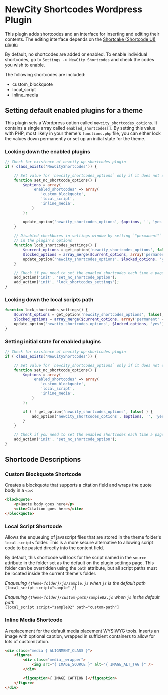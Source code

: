 # NewCity Shortcodes Wordpress Plugin

This plugin adds shortcodes and an interface for inserting and editing their contents.
The editing interface depends on the [Shortcake (Shortcode UI) plugin](https://wordpress.org/plugins/shortcode-ui/)

By default, no shortcodes are added or enabled. To enable individual shortcodes, go to `Settings -> NewCity Shortcodes` and check the codes you wish to enable.

The following shortcodes are included:

* custom_blockquote
* local_script
* inline_media

## Setting default enabled plugins for a theme

This plugin sets a Wordpress option called `newcity_shortcodes_options`. It contains
a single array called `enabled_shortcodes[]`. By setting this value with PHP, most likely
in your theme's `functions.php` file, you can either lock the values down permanently or
set up an initial state for the theme.

### Locking down the enabled plugins

```PHP
// Check for existence of newcity-wp-shortcodes plugin
if ( class_exists('NewCityShortcodes')) {

    // Set value for `newcity_shortcodes_options` only if it does not exist yet
    function set_nc_shortcode_options() {
        $options = array(
            'enabled_shortcodes' => array(
                'custom_blockquote',
                'local_script',
                'inline_media',
            )
        );

        update_option('newcity_shortcodes_options', $options, '', 'yes');
    }

    // Disabled checkboxes in settings window by setting `"permanent"` to `true`
    // in the plugin's options
    function lock_shortcodes_settings() {
        $current_options = get_option('newcity_shortcodes_options', false);
        $locked_options = array_merge($current_options, array('permanent' => array('enabled_plugins')));
        update_option('newcity_shortcodes_options', $locked_options, 'yes');
    }

    // Check if you need to set the enabled shortcodes each time a page loads
    add_action('init', 'set_nc_shortcode_option');
    add_action('init', 'lock_shortcodes_settings');
}
```

### Locking down the local scripts path

```PHP
function lock_shortcodes_settings() {
    $current_options = get_option('newcity_shortcodes_options', false);
    $locked_options = array_merge($current_options, array('permanent' => array('script_path')));
    update_option('newcity_shortcodes_options', $locked_options, 'yes');
}
```

### Setting initial state for enabled plugins

```PHP
// Check for existence of newcity-wp-shortcodes plugin
if ( class_exists('NewCityShortcodes')) {

    // Set value for `newcity_shortcodes_options` only if it does not exist yet
    function set_nc_shortcode_options() {
        $options = array(
            'enabled_shortcodes' => array(
                'custom_blockquote',
                'local_script',
                'inline_media',
            )
        );

        if ( ! get_option('newcity_shortcodes_options', false) ) {
            add_option('newcity_shortcodes_options', $options, '', 'yes');
        }
    }

    // Check if you need to set the enabled shortcodes each time a page loads
    add_action('init', 'set_nc_shortcode_option');
}
```


## Shortcode Descriptions

### Custom Blockquote Shortcode

Creates a blockquote that supports a citation field and wraps the quote body in a `<p>`:

```HTML
<blockquote>
    <p>Quote body goes here</p>
    <cite>Citation goes here</cite>
</blockquote>
```

### Local Script Shortcode

Allows the enqueuing of javascript files that are stored in the theme folder's `local-scripts` folder.
This is a more secure alternative to allowing script code to be pasted directly into the content field.

By default, this shortcode will look for the script named in the `source` attribute in the folder set
as the default on the plugin settings page. This folder can be overridden using the `path` attribute,
but all script paths must be located inside the current theme's folder.

*Enqueuing `{theme-folder}/js/sample.js` when `js` is the default path*  
`[local_script script="sample" /]`

*Enqueuing `{theme-folder}/custom-path/sample02.js` when `js` is the default path*  
`[local_script script="sample02" path="custom-path"]`

### Inline Media Shortcode

A replacement for the default media placement WYSIWYG tools. Inserts an image with optional caption,
wrapped in sufficient containers to allow for lots of customization.

```HTML
<div class="media { ALIGNMENT_CLASS }">
    <figure>
        <div class="media__wrapper">
            <img src="{ IMAGE_SOURCE }" alt="{ IMAGE_ALT_TAG }" />
        </div>

        <figcaption>{ IMAGE CAPTION }</figcaption>
    </figure>
</div>
```